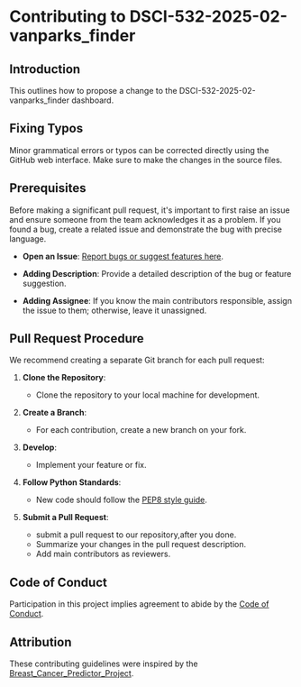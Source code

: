 # Contributing to DSCI-532-2025-02-vanparks_finder

## Introduction

This outlines how to propose a change to the DSCI-532-2025-02-vanparks_finder dashboard.

## Fixing Typos

Minor grammatical errors or typos can be corrected directly using the GitHub web interface. Make sure to make the changes in the source files.

## Prerequisites

Before making a significant pull request, it's important to first raise an issue and ensure someone from the team acknowledges it as a problem. If you found a bug, create a related issue and demonstrate the bug with precise language.
  
- **Open an Issue**: [Report bugs or suggest features here](https://github.com/UBC-MDS/Car_Evaluation_Analysis/issues).
  
- **Adding Description**: Provide a detailed description of the bug or feature suggestion.
  
- **Adding Assignee**: If you know the main contributors responsible, assign the issue to them; otherwise, leave it unassigned.

## Pull Request Procedure

We recommend creating a separate Git branch for each pull request:

1. **Clone the Repository**:
    - Clone the repository to your local machine for development.

2. **Create a Branch**:
    - For each contribution, create a new branch on your fork.

3. **Develop**:
    - Implement your feature or fix.

4. **Follow Python Standards**:
    - New code should follow the [PEP8 style guide](https://www.python.org/dev/peps/pep-0008/).

5. **Submit a Pull Request**:
    - submit a pull request to our repository,after you done.
    - Summarize your changes in the pull request description.
    - Add main contributors as reviewers.

## Code of Conduct

Participation in this project implies agreement to abide by the [Code of Conduct](https://github.com/UBC-MDS/Car_Evaluation_Analysis/blob/main/CODE_OF_CONDUCT.md).

## Attribution

These contributing guidelines were inspired by the [Breast_Cancer_Predictor_Project](https://github.com/ttimbers/breast_cancer_predictor).